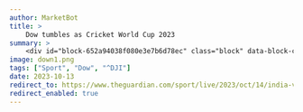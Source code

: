 ```yaml
---
author: MarketBot
title: >
    Dow tumbles as Cricket World Cup 2023
summary: >
    <div id="block-652a94038f080e3e7b6d78ec" class="block" data-block-contributor=""> <p class="block-time published-time"> <time datetime="2023-10-14T13:17:18.492Z">2.17pm <span class="timezone">BST</span></time> 
image: down1.png
tags: ["Sport", "Dow", "^DJI"]
date: 2023-10-13
redirect_to: https://www.theguardian.com/sport/live/2023/oct/14/india-v-pakistan-cricket-world-cup-2023-live-score-updates
redirect_enabled: true
---
```

